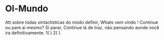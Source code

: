 # Ol-Mundo
Att sobre todas sintactísticas do modo definir, Whats vem vindo !
Continue ou pare ai mesmo? 
Si parar, Continue lá de traz, não pensando aonde você ira definitivamente.
1( ) 2( ).
